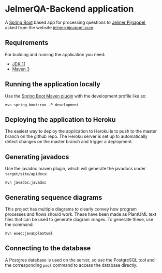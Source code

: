 # JelmerQA-Backend application

A [Spring Boot](http://projects.spring.io/spring-boot/) based app for processing questions to [Jelmer Pijnappel](https://nl.linkedin.com/in/jelmer-pijnappel), asked from the website [jelmerpijnappel.com](https://jelmerpijnappel.com).

## Requirements

For building and running the application you need:

- [JDK 11](https://www.oracle.com/java/technologies/downloads/#java11)
- [Maven 3](https://maven.apache.org)

## Running the application locally

Use the [Spring Boot Maven plugin](https://docs.spring.io/spring-boot/docs/current/reference/html/build-tool-plugins-maven-plugin.html) with the development profile like so:

```shell
mvn spring-boot:run -P development
```

## Deploying the application to Heroku

The easiest way to deploy the application to Heroku is to push to the master branch on the github repo.
The Heroku server is set up to automatically detect changes on the master branch and trigger a deployment.

## Generating javadocs

Use the javadoc maven plugin, which will generate the javadocs under `target/site/apidocs`:

```shell
mvn javadoc:javadoc
```

## Generating sequence diagrams

This project has multiple diagrams to clearly convey how program processes and flows should work.
These have been made as PlantUML text files that can be used to generate diagram images. To generate these, use the command:

```shell
mvn exec:java@plantuml
```

## Connecting to the database

A Postgres database is used on the server, so use the PostgreSQL tool and the corresponding `psql` command to access the database directly.